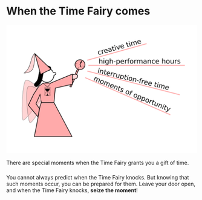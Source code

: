 
# When the Time Fairy comes

![the Time Fairy visits](images/tools/time_fairy_moments.png)

There are special moments when the Time Fairy grants you a gift of time. 

### 

### 

###

###



You cannot always predict when the Time Fairy knocks. But knowing that such moments occur, you can be prepared for them. Leave your door open, and when the Time Fairy knocks, **seize the moment**!


